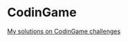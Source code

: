 # CodinGame
<a href="https://www.codingame.com/profile/ac6ef090b4854b6c25d226f2ec594dce6701481">My solutions on CodinGame challenges</a>
